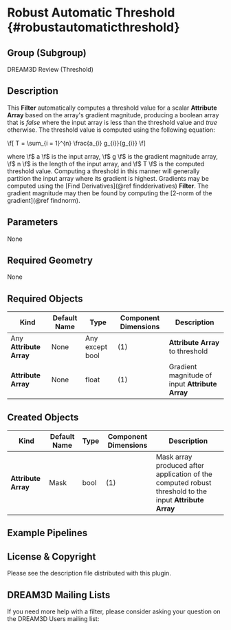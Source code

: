 Robust Automatic Threshold {#robustautomaticthreshold}
=============

## Group (Subgroup) ##

DREAM3D Review (Threshold)

## Description ##

This **Filter** automatically computes a threshold value for a scalar **Attribute Array** based on the array's gradient magnitude, producing a boolean array that is _false_ where the input array is less than the threshold value and _true_ otherwise.  The threshold value is computed using the following equation:

\f[ T = \sum_{i = 1}^{n} \frac{a_{i} g_{i}}{g_{i}} \f]

where \f$ a \f$ is the input array, \f$ g \f$ is the gradient magnitude array, \f$ n \f$ is the length of the input array, and \f$ T \f$ is the computed threshold value.  Computing a threshold in this manner will generally partition the input array where its gradient is highest.  Gradients may be computed using the [Find Derivatives](@ref findderivatives) **Filter**.  The gradient magnitude may then be found by computing the [2-norm of the gradient](@ref findnorm).

## Parameters ##

None

## Required Geometry ###

None

## Required Objects ##

| Kind | Default Name | Type | Component Dimensions | Description |
|------|--------------|------|----------------------|-------------|
| Any **Attribute Array** | None | Any except bool | (1) | **Attribute Array** to threshold |
| **Attribute Array** | None | float | (1) | Gradient magnitude of input **Attribute Array** |

## Created Objects ##

| Kind | Default Name | Type | Component Dimensions | Description |
|------|--------------|------|----------------------|-------------|
| **Attribute Array** | Mask | bool | (1) | Mask array produced after application of the computed robust threshold to the input **Attribute Array** |

## Example Pipelines ##



## License & Copyright ##

Please see the description file distributed with this plugin.

## DREAM3D Mailing Lists ##

If you need more help with a filter, please consider asking your question on the DREAM3D Users mailing list:
